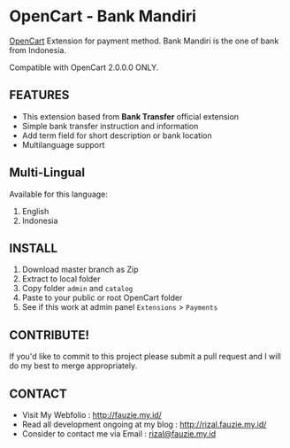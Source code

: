 OpenCart - Bank Mandiri
=======================

[OpenCart](http://opencart.com/) Extension for payment method. Bank Mandiri is the one of bank from Indonesia.

Compatible with OpenCart 2.0.0.0 ONLY.

## FEATURES

* This extension based from **Bank Transfer** official extension
* Simple bank transfer instruction and information
* Add term field for short description or bank location
* Multilanguage support

## Multi-Lingual

Available for this language:
1. English
2. Indonesia

## INSTALL

1. Download master branch as Zip
2. Extract to local folder
3. Copy folder `admin` and `catalog`
4. Paste to your public or root OpenCart folder
5. See if this work at admin panel `Extensions` > `Payments`

## CONTRIBUTE!

If you'd like to commit to this project please submit a pull request and I will do my best to merge appropriately.

## CONTACT

* Visit My Webfolio : http://fauzie.my.id/
* Read all development ongoing at my blog : http://rizal.fauzie.my.id/
* Consider to contact me via Email : rizal@fauzie.my.id
